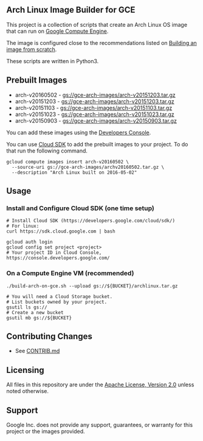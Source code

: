 ## Arch Linux Image Builder for GCE

This project is a collection of scripts that create an Arch Linux OS image that
can run on [Google Compute Engine](https://cloud.google.com/compute/).

The image is configured close to the recommendations listed on
[Building an image from scratch](https://developers.google.com/compute/docs/images#buildingimage).

These scripts are written in Python3.

## Prebuilt Images
 * arch-v20160502 - [gs://gce-arch-images/arch-v20151203.tar.gz](https://storage.googleapis.com/gce-arch-images/arch-v20160502.tar.gz)
 * arch-v20151203 - [gs://gce-arch-images/arch-v20151203.tar.gz](https://storage.googleapis.com/gce-arch-images/arch-v20151203.tar.gz)
 * arch-v20151103 - [gs://gce-arch-images/arch-v20151103.tar.gz](https://storage.googleapis.com/gce-arch-images/arch-v20151103.tar.gz)
 * arch-v20151023 - [gs://gce-arch-images/arch-v20151023.tar.gz](https://storage.googleapis.com/gce-arch-images/arch-v20151023.tar.gz)
 * arch-v20150903 - [gs://gce-arch-images/arch-v20150903.tar.gz](https://storage.googleapis.com/gce-arch-images/arch-v20150903.tar.gz)

You can add these images using the
[Developers Console](https://console.developers.google.com/compute/imagesAdd).

You can use [Cloud SDK](https://cloud.google.com/sdk/) to add the prebuilt
images to your project. To do that run the following command.

```
gcloud compute images insert arch-v20160502 \
  --source-uri gs://gce-arch-images/archv20160502.tar.gz \
  --description "Arch Linux built on 2016-05-02"
```

## Usage

### Install and Configure Cloud SDK (one time setup)
```
# Install Cloud SDK (https://developers.google.com/cloud/sdk/)
# For linux:
curl https://sdk.cloud.google.com | bash

gcloud auth login
gcloud config set project <project>
# Your project ID in Cloud Console, https://console.developers.google.com/
```

### On a Compute Engine VM (recommended)
```
./build-arch-on-gce.sh --upload gs://${BUCKET}/archlinux.tar.gz

# You will need a Cloud Storage bucket.
# List buckets owned by your project.
gsutil ls gs://
# Create a new bucket
gsutil mb gs://${BUCKET}
```

## Contributing Changes

* See [CONTRIB.md](CONTRIB.md)


## Licensing
All files in this repository are under the
[Apache License, Version 2.0](LICENSE) unless noted otherwise.


## Support
Google Inc. does not provide any support, guarantees, or warranty for this
project or the images provided.
